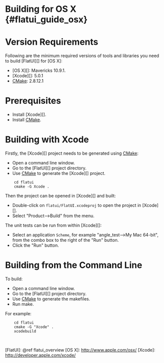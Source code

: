 Building for OS X    {#flatui_guide_osx}
=================

# Version Requirements

Following are the minimum required versions of tools and libraries you
need to build [FlatUI][] for [OS X]:

   * [OS X][]: Mavericks 10.9.1.
   * [Xcode][]: 5.0.1
   * [CMake][]: 2.8.12.1

# Prerequisites

   * Install [Xcode][].
   * Install [CMake][].

# Building with Xcode

Firstly, the [Xcode][] project needs to be generated using [CMake][]:

   * Open a command line window.
   * Go to the [FlatUI][] project directory.
   * Use [CMake][] to generate the [Xcode][] project.

~~~{.sh}
    cd flatui
    cmake -G Xcode .
~~~

Then the project can be opened in [Xcode][] and built:

   * Double-click on `flatui/FlatUI.xcodeproj` to open the project in
     [Xcode][].
   * Select "Product-->Build" from the menu.

The unit tests can be run from within [Xcode][]:

   * Select an application `Scheme`, for example
     "angle_test-->My Mac 64-bit", from the combo box to the right of the
     "Run" button.
   * Click the "Run" button.


# Building from the Command Line

To build:

   * Open a command line window.
   * Go to the [FlatUI][] project directory.
   * Use [CMake][] to generate the makefiles.
   * Run make.

For example:

~~~{.sh}
    cd flatui
    cmake -G "Xcode" .
    xcodebuild
~~~

<br>

  [CMake]: http://www.cmake.org
  [FlatUI]: @ref flatui_overview
  [OS X]: http://www.apple.com/osx/
  [Xcode]: http://developer.apple.com/xcode/
